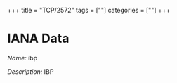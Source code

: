 +++
title = "TCP/2572"
tags = [""]
categories = [""]
+++

# IANA Data

_Name:_ ibp

_Description:_ IBP

